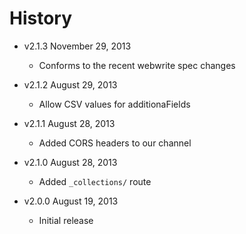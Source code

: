 # History

- v2.1.3 November 29, 2013
	- Conforms to the recent webwrite spec changes

- v2.1.2 August 29, 2013
	- Allow CSV values for additionaFields

- v2.1.1 August 28, 2013
	- Added CORS headers to our channel

- v2.1.0 August 28, 2013
	- Added `_collections/` route

- v2.0.0 August 19, 2013
	- Initial release
